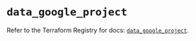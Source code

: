 # `data_google_project`

Refer to the Terraform Registry for docs: [`data_google_project`](https://registry.terraform.io/providers/hashicorp/google/5.42.0/docs/data-sources/project).
